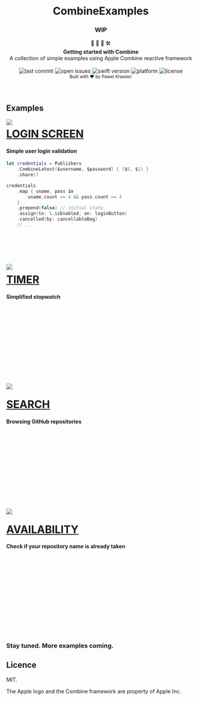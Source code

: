 <h1 align="center">CombineExamples</h1>

<h3 align="center">WIP</h3>

<div align="center">
👷 🧱 🧰 🛠️
</div>
<div align="center">
<strong>Getting started with Combine</strong>
</div>
<div align="center">
 A collection of simple examples using Apple Combine reactive framework
</div>

<br />

<div align="center">
<!-- Last commit -->
<img src="https://img.shields.io/github/last-commit/tailec/CombineExamples.svg" alt="last commit"/>
<!-- Open issues -->
<img src="https://img.shields.io/github/issues-raw/tailec/CombineExamples.svg" alt="open issues" />
<!-- Swift version -->
<img src="https://img.shields.io/badge/swift%20version-5.1-brightgreen.svg" alt="swift version">
<!-- Platform -->
<img src="https://img.shields.io/badge/platform-ios-lightgrey.svg" alt="platform" />
<!-- License -->
<img src="https://img.shields.io/badge/licence%20-MIT%20-blue.svg" alt="license" />
</div>


<div align="center">
<sub>Built with ❤︎ by
Pawel Krawiec
</sub>
</div>
<br />
<br />


## Examples


<img align="left" src="https://github.com/tailec/CombineExamples/blob/master/Resources/LoginGif.gif" />
<p><a href="https://github.com/tailec/CombineExamples/tree/master/CombineExamples/Login"><h1 align="left">LOGIN SCREEN</h1></a></p>
<h4>Simple user login validation</h4>

```swift
let credentials = Publishers
    .CombineLatest($username, $password) { ($0, $1) }
    .share()

credentials
    .map { uname, pass in
        uname.count >= 4 && pass.count >= 4
    }
    .prepend(false) // initial state
    .assign(to: \.isEnabled, on: loginButton)
    .cancelled(by: cancellableBag)
    // ...
```

<br></br><br></br>


<img align="left" src="https://github.com/tailec/CombineExamples/blob/master/Resources/TimerGif.gif" />
<p><a href="https://github.com/tailec/CombineExamples/tree/master/CombineExamples/Timer"><h1 align="left">TIMER</h1></a></p>
<h4>Simplified stopwatch</h4>
<br></br><br></br><br></br><br></br><br></br><br></br>


<img align="left" src="https://github.com/tailec/CombineExamples/blob/master/Resources/SearchGif.gif" />
<p><a href="https://github.com/tailec/CombineExamples/tree/master/CombineExamples/Search"><h1 align="left">SEARCH</h1></a></p>
<h4>Browsing GitHub repositories</h4>
<br></br><br></br><br></br><br></br><br></br><br></br>


<img align="left" src="https://github.com/tailec/CombineExamples/blob/master/Resources/UsernameGif.gif" />
<p><a href="https://github.com/tailec/CombineExamples/tree/master/CombineExamples/Username"><h1 align="left">AVAILABILITY</h1></a></p>
<h4>Check if your repository name is already taken</h4>
<br></br><br></br><br></br><br></br><br></br><br></br>


<h3>Stay tuned. More examples coming.</h3>


## Licence
MIT.

The Apple logo and the Combine framework are property of Apple Inc.
